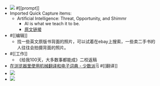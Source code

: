- ![](https://firebasestorage.googleapis.com/v0/b/firescript-577a2.appspot.com/o/imgs%2Fapp%2Fxinyiheng%2FzaSQakUEbv.png?alt=media&token=477d2849-49ba-4f8c-b5ef-73fcadd65611)
#[[prompt]]
- Imported Quick Capture items:
    - Artificial Intelligence: Threat, Opportunity, and Shimmr
        - AI is what we teach it to be.
        - [原文链接](https://publishingperspectives.com/2023/07/ai-building-shimmr-on-the-threat-opportunity-continuum/)
- #[[编辑]]
    - 找一些英文原版书背面的照片，可以试着在ebay上搜索，一些卖二手书的人往往会拍摄背面的照片。
- #[[工作]]
    - 《给我100天，大多数事都能成》二校返稿
- [在浏览器里使用机械翻译和电子词典 - 少数派](https://sspai.com/post/83385)🗒 #[[翻译]]
- ![](https://firebasestorage.googleapis.com/v0/b/firescript-577a2.appspot.com/o/imgs%2Fapp%2Fxinyiheng%2F0WJTr89C1L.png?alt=media&token=6210c70c-637b-4705-bc16-08fa96e7adf7)
- ![](https://firebasestorage.googleapis.com/v0/b/firescript-577a2.appspot.com/o/imgs%2Fapp%2Fxinyiheng%2Fuu6OOl7bAb.png?alt=media&token=5b7d52f6-bd48-4f4e-93d8-0a94a0b9852f)
